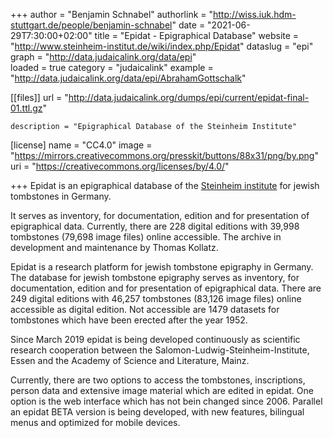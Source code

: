 +++
author = "Benjamin Schnabel"
authorlink = "http://wiss.iuk.hdm-stuttgart.de/people/benjamin-schnabel"
date = "2021-06-29T7:30:00+02:00"
title = "Epidat - Epigraphical Database" 
website = "http://www.steinheim-institut.de/wiki/index.php/Epidat"
dataslug = "epi"
graph = "http://data.judaicalink.org/data/epi"  
loaded = true
category = "judaicalink"
example = "http://data.judaicalink.org/data/epi/AbrahamGottschalk"


[[files]]
	url = "http://data.judaicalink.org/dumps/epi/current/epidat-final-01.ttl.gz"
	
	
	description = "Epigraphical Database of the Steinheim Institute"
	

[license]
name = "CC4.0"
image = "https://mirrors.creativecommons.org/presskit/buttons/88x31/png/by.png"
uri = "https://creativecommons.org/licenses/by/4.0/"
	
+++
Epidat is an epigraphical database of the [Steinheim institute](http://www.steinheim-institut.de) for jewish tombstones in Germany.

It serves as inventory, for documentation, edition and for presentation of epigraphical data.
Currently, there are 228 digital editions with 39,998 tombstones (79,698 image files) online accessible.
The archive in development and maintenance by Thomas Kollatz.

<!--more-->

Epidat is a research platform for jewish tombstone epigraphy in Germany.
The database for jewish tombstone epigraphy serves as inventory, for documentation, edition and for presentation of epigraphical data.
There are 249 digital editions with 46,257 tombstones (83,126 image files) online accessible as digital edition.
Not accessible are 1479 datasets for tombstones which have been erected after the year 1952.

Since March 2019 epidat is being developed continuously as scientific research cooperation between the Salomon-Ludwig-Steinheim-Institute, Essen and the Academy of Science and Literature, Mainz.

Currently, there are two options to access the tombstones, inscriptions, person data and extensive image material which are edited in epidat. One option is the web interface which has not bein changed since 2006. Parallel an epidat BETA version is being developed, with new features, bilingual menus and optimized for mobile devices.






